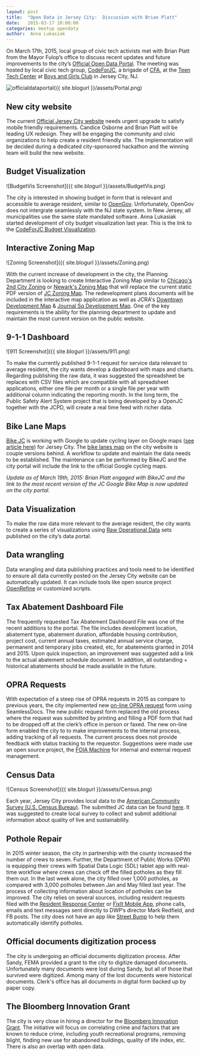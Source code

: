 ```yaml
---
layout: post
title:  "Open Data in Jersey City:  Discussion with Brian Platt"
date:   2015-03-17 10:00:00
categories: meetup opendata
author:  Anna Lukasiak
---
```


On March 17th, 2015, local group of civic tech activists met with Brian Platt from the Mayor Fulop’s office to discuss recent updates and future improvements to the city’s [Official Open Data Portal][officialdataportal].  The meeting was hosted by local civic tech group, [CodeForJC][cjc], a brigade of [CFA][cfa], at the [Teen Tech Center][teentechctr] at [Boys and Girls Club][bgc] in Jersey City, NJ.

![officialdataportal]({{ site.blogurl }}/assets/Portal.png)

New city website
----------------
The current [Official Jersey City website][officialdataportal] needs urgent upgrade to satisfy mobile friendly requirements.  Candice Osborne and Brian Platt will be leading UX redesign.  They will be engaging the community and civic organizations to help create a resident friendly site.  The implementation will be decided during a dedicated city-sponsored hackathon and the winning team will build the new website.

Budget Visualization
--------------------

![BudgetVis Screenshot]({{ site.blogurl }}/assets/BudgetVis.png)

The city is interested in showing budget in form that is relevant and accessible to average resident, similar to [OpenGov][opengov].  Unfortunately, OpenGov does not intergrate seamlessly with the NJ state system.  In New Jersey, all municipalities use the same state mandated software.  Anna Lukasiak started development of city budget visualization last year.  This is the link to the [CodeForJC Budget Visualization][cjcbudgetvis].

Interactive Zoning Map
----------------------

![Zoning Screenshot]({{ site.blogurl }}/assets/Zoning.png)

With the current increase of development in the city, the Planning Department is looking to create Interactive Zoning Map similar to [Chicago's 2nd City Zoning][2ndcityzoning] or [Newark's Zoning Map][newarkzonemap] that will replace the current static PDF version of [JC Zoning Map][jczonemap].  The redevelopment plans documents will be included in the interactive map application as well as JCRA's [Downtown Development Map][downtowndevmap] & [Journal Sq Development Map][jsqdevmap].  One of the key requirements is the ability for the planning department to update and maintain the most current version on the public website. 

9-1-1 Dashboard
---------------

![911 Screenshot]({{ site.blogurl }}/assets/911.png)

To make the currently published 9-1-1 request for service data relevant to average resident, the city wants develop a dashboard with maps and charts.  Regarding publishing the raw data, it was suggested the spreadsheet be replaces with CSV files which are compatible with all spreadsheet applications, either one file per month or a single file per year with additional column indicating the reporting month.  In the long term, the Public Safety Alert System project that is being developed by a OpenJC together with the JCPD, will create a real time feed with richer data.  

Bike Lane Maps
--------------
[Bike JC][bikejc] is working with Google to update cycling layer on Google maps ([see article here][article]) for Jersey City.  The [bike lanes map][bikelanesmap] on the city website is couple versions behind.  A workflow to update and maintain the data needs to be established.  The maintenance can be performed by BikeJC and the city portal will include the link to the official Google cycling maps.

*Update as of March 19th, 2015:  Brian Platt engaged with BikeJC and the link to the most recent version of the JC Google Bike Map is now updated on the city portal.*

Data Visualization
------------------
To make the raw data more relevant to the average resident, the city wants to create a series of visualizations using [Raw Operational Data][rawopsdata] sets published on the city’s data portal.

Data wrangling
--------------
Data wrangling and data publishing practices and tools need to be identified to ensure all data currently posted on the Jersey City website can be automatically updated.  It can include tools like open source project [OpenRefine][openrefine] or customized scripts.

Tax Abatement Dashboard File
----------------------------
The frequently requested Tax Abatement Dashboard File was one of the recent additions to the portal.  The file includes development location, abatement type, abatement duration, affordable housing contribution, project cost, current annual taxes, estimated annual service charge, permanent and temporary jobs created, etc, for  abatements granted in  2014  and 2015.  Upon quick inspection, an improvement was suggested add a link to the actual abatement schedule document.  In addition, all outstanding + historical abatements should be made available in the future.

OPRA Requests
-------------
With expectation of a steep rise of OPRA requests in 2015 as compare to previous years, the city implemented new [on-line OPRA request][opraform] form  using SeamlessDocs.  The new public request form replaced the old process where the request was submitted by printing and filling a PDF form that had to be dropped off at the clerk’s office in person or faxed.  The new on-line form enabled the city to to make improvements to the internal process, adding tracking of all requests.   The current process does not provide feedback with status tracking to the requestor.  Suggestions were made use an open source project, the [FOIA Machine][foiamachine] for internal and external request management.

Census Data
-----------

![Census Screenshot]({{ site.blogurl }}/assets/Census.png)

Each year, Jersey City provides local data to the [American Community Survey (U.S. Census Bureau)][amcommunitysurvey].  The submitted JC data can be found [here][jcsurveydata].  It was suggested to create local survey to collect and submit additional information about quality of live and sustainability.

Pothole Repair 
--------------
In 2015 winter season, the city in partnership with the county increased the number of crews to seven.  Further, the Department of Public Works (DPW) is equipping their crews with Spatial Data Logic (SDL) tablet app with real-time workflow where crews can check off the filled potholes as they fill them out.  In the last week alone, the city filled over 1,000 potholes, as compared with 3,000 potholes between Jan and May filled last year.  The process of collecting information about location of potholes can be improved.   The city relies on several sources, including resident requests filed with the [Resident Response Center][rrc] or [FixIt Mobile App][fixit], phone calls, emails and text messages sent directly to DWP’s director Mark Redfield, and FB posts.  The city does not have an app like [Street Bump][streetbump] to help them automatically identify potholes.

Official documents digitization process
---------------------------------------
The city is undergoing an official documents digitization process.  After Sandy, FEMA provided a grant to the city to digitize damaged documents.  Unfortunately many documents were lost during Sandy, but all of those that survived were digitized.  Among many of the lost documents were historical documents.  Clerk's office has all documents in digital form backed up by paper copy.

The Bloomberg Innovation Grant
------------------------------
The city is very close in hiring a director for the [Bloomberg Innovation Grant][iteam].  The initiative will focus on correlating crime and factors that are known to reduce crime, including youth recreational programs, removing blight, finding new use for abandoned buildings, quality of life index, etc.  There is also an overlap with open data.


[bikejc]: https://www.bikejc.org/
[officialdataportal]: https://data.jerseycitynj.gov
[cjc]: https://www.meetup.com/Code-For-Jersey-City/ 
[cfa]: https://www.codeforamerica.org/
[teentechctr]: https://www.codeforamerica.org/
[bgc]: https://www.bgchc.org/
[cjcbudgetvis]: https://codeforjc.org/JerseyCityBudget/jc_2014_overview.html 
[2ndcityzoning]: https://secondcityzoning.org/
[newarkzonemap]: https://planning.ci.newark.nj.us/
[jczonemap]: https://data.jerseycitynj.gov/explore/dataset/zoning-map-2019/information/ 
[downtowndevmap]: https://thejcra.org/jcra_files/File/resources/2014/Downtown%20Development%20Map%20November%2006%202014.pdf
[jsqdevmap]: https://thejcra.org/jcra_files/File/resources/2014/Journal%20Square%20Development%20Map%20October%2030%202014.pdf
[article]: https://googleblog.blogspot.com/2010/03/biking-directions-added-to-google-maps.html
[bikelanesmap]: https://www.jerseycitynj.gov/data.aspx?id=14838
[rawopsdata]: https://www.jerseycitynj.gov/data.aspx?id=14832
[openrefine]: https://openrefine.org/
[opraform]: https://www.jerseycitynj.gov/data.aspx 
[foiamachine]: https://www.foiamachine.org/
[amcommunitysurvey]: https://www.census.gov/acs/www/
[jcsurveydata]: https://www.cityofjerseycity.com/data.aspx?id=14948
[rrc]: https://mygovhelp.com/jerseycitynj/_cs/supporthome.aspx?sSessionID=
[fixit]: https://itunes.apple.com/us/app/jersey-city-rrc-fix-it/id748970109?mt=8
[streetbump]: https://www.streetbump.org/
[iteam]: https://innovatejc.org/ 
[opengov]: https://opengov.com/



